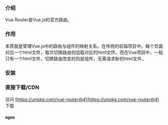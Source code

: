 ### 介绍
Vue Router是Vue.js的官方路由。
### 作用
本质就是管理Vue.js中的路由与组件的映射关系。在传统的前端项目中，每个页面对应一个html文件，每次切换路由则加载对应的html文件。而在Vue项目中，一般只有一个html文件，切换路由改变的则是组件，无需请求新的html文件。
### 安装
  ### 直接下载/CDN
  访问 [https://unpkg.com/vue-router@4](https://unpkg.com/vue-router@4) 下载
  #### npm